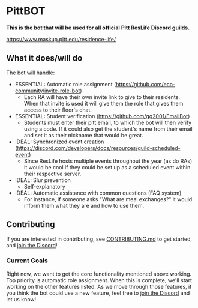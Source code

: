 # PittBOT

**This is the bot that will be used for all official Pitt ResLife Discord guilds.**

https://www.maskup.pitt.edu/residence-life/


## What it does/will do

The bot will handle:
- ESSENTIAL: Automatic role assignment (https://github.com/eco-community/invite-role-bot)
  - Each RA will have their own invite link to give to their residents. When that invite is used it will give them the role that gives them access to their floor's chat.
- ESSENTIAL: Student verification (https://github.com/gg2001/EmailBot)
  - Students must enter their pitt email, to which the bot will then verify using a code. If it could also get the student's name from their email and set it as their nickname that would be great.
- IDEAL: Synchronized event creation (https://discord.com/developers/docs/resources/guild-scheduled-event)
  - Since ResLife hosts multiple events throughout the year (as do RAs) it would be cool if they could be set up as a scheduled event within their respective server.
- IDEAL: Slur prevention
  - Self-explanatory
- IDEAL: Automatic assistance with common questions (FAQ system)
  - For instance, if someone asks "What are meal exchanges?" it would inform them what they are and how to use them.

## Contributing 
If you are interested in contributing, see [CONTRIBUTING.md](CONTRIBUTING.md) to get started, and [join the Discord][discord-link]!

### Current Goals
Right now, we want to get the core functionality mentioned above working. Top priority is automatic role assignment. When this is complete, we'll start working on the other features listed. As we move through those features, if you think the bot could use a new feature, feel free to [join the Discord][discord-link] and let us know!

[discord-link]: https://discord.gg/JDQTkTw3Ek


